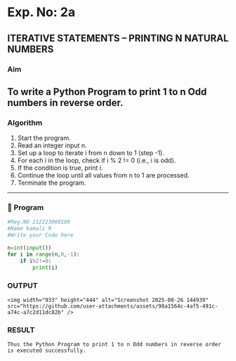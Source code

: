 # Exp. No: 2a  
## ITERATIVE STATEMENTS – PRINTING N NATURAL NUMBERS

###  Aim
To write a Python Program to print 1 to n Odd numbers in reverse order.
---

###  Algorithm

1. Start the program.
2. Read an integer input n.
3. Set up a loop to iterate i from n down to 1 (step -1).
4. For each i in the loop, check if i % 2 != 0 (i.e., i is odd).
5. If the condition is true, print i.
6. Continue the loop until all values from n to 1 are processed.
7. Terminate the program.

---

### 🧾 Program

```python
#Reg.NO 212223060109
#Name kamali R
#Write your Code here

n=int(input())
for i in range(n,0,-1):
    if i%2!=0:
        print(i)

```
### OUTPUT
```
<img width="933" height="444" alt="Screenshot 2025-08-26 144939" src="https://github.com/user-attachments/assets/98a1564c-4af5-491c-a74c-a7c2d11dc82b" />

```
### RESULT
```
Thus the Python Program to print 1 to n Odd numbers in reverse order is executed successfully.
```

